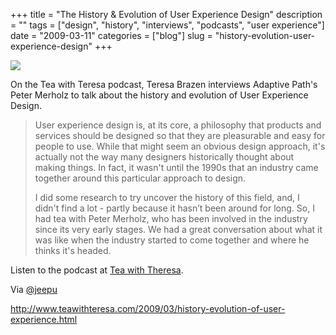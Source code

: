 +++
title = "The History & Evolution of User Experience Design"
description = ""
tags = ["design", "history", "interviews", "podcasts", "user experience"]
date = "2009-03-11"
categories = ["blog"]
slug = "history-evolution-user-experience-design"
+++



  <div class="notebook-screenshot"><a href="http://www.teawithteresa.com/2009/03/history-evolution-of-user-experience.html"><img src="/media/bluga/wt49b811b22fb50.jpg"/></a></div><p>On the Tea with Teresa podcast, Teresa Brazen interviews Adaptive Path's Peter Merholz to talk about the history and evolution of User Experience Design. </p>
<blockquote><p>User experience design is, at its core, a philosophy that products and services should be designed so that they are pleasurable and easy for people to use. While that might seem an obvious design approach, it's actually not the way many designers historically thought about making things. In fact, it wasn't until the 1990s that an industry came together around this particular approach to design.</p>
<p>I did some research to try uncover the history of this field, and, I didn't find a lot - partly because it hasn’t been around for long. So, I had tea with Peter Merholz, who has been involved in the industry since its very early stages. We had a great conversation about what it was like when the industry started to come together and where he thinks it's headed. </p></blockquote>
<p>Listen to the podcast at <a href="http://www.teawithteresa.com/2009/03/history-evolution-of-user-experience.html">Tea with Theresa</a>.</p>
<p>Via <a href="http://twitter.com/jeepu/statuses/1312159478">@jeepu</a> </p>
    
  <a href="http://www.teawithteresa.com/2009/03/history-evolution-of-user-experience.html">http://www.teawithteresa.com/2009/03/history-evolution-of-user-experience.html</a>
